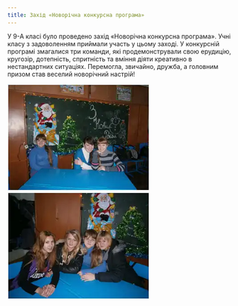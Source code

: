 ```yaml
---
title: Захід «Новорічна конкурсна програма»
---
```


У 9-А класі було проведено захід «Новорічна конкурсна програма». Учні класу з задоволенням приймали участь у цьому заході. У конкурсній програмі змагалися три команди, які продемонстрували свою ерудицію, кругозір, дотепність, спритність та вміння діяти креативно в нестандартних ситуаціях. Перемогла, звичайно, дружба, а головним призом став веселий новорічний настрій!

![](1.webp)
![](2.webp)
